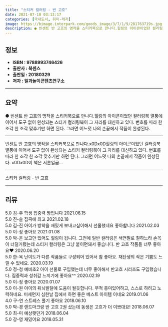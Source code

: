 ```yaml
---
title: "스티커 컬러링 - 반 고흐"
date: 2021-07-10 03:13:17
categories: [국내도서, 취미-레저]
image: https://bimage.interpark.com/goods_image/3/7/1/9/281763719s.jpg
description: ● 빈센트 반 고흐의 명작을 스티커북으로 만나다.힐링의 아이콘이었던 컬러링북 열풍에 이어서 도구 없이 완성되는 스티커 컬러링북이 그 자리를 대신하고 있다. 번호를 따라 한 조각 한 조각 맞추기만 하면 된다. 그러면 어느덧 나의 손끝에서 작품이 완성된다.
---
```


## **정보**

- **ISBN : 9788993746426**
- **출판사 : 북센스**
- **출판일 : 20180329**
- **저자 : 일과놀이콘텐츠연구소**

------



## **요약**

●  빈센트 반 고흐의 명작을 스티커북으로 만나다.힐링의 아이콘이었던 컬러링북 열풍에 이어서 도구 없이 완성되는 스티커 컬러링북이 그 자리를 대신하고 있다. 번호를 따라 한 조각 한 조각 맞추기만 하면 된다. 그러면 어느덧 나의 손끝에서 작품이 완성된다.

------

빈센트 반 고흐의 명작을 스티커북으로 만나다.x0Dx0D힐링의 아이콘이었던 컬러링북 열풍에 이어서 도구 없이 완성되는 스티커 컬러링북이 그 자리를 대신하고 있다. 번호를 따라 한 조각 한 조각 맞추기만 하면 된다. 그러면 어느덧 나의 손끝에서 작품이 완성된다.  x0Dx0D이 책은 서른일곱... 

------


스티커 컬러링 - 반 고흐 

------


## **리뷰** 

5.0 김-주 학생 집중력 짱입니다 2021.06.15 <br/>5.0 진-솔 집콕에 최고 2021.02.18 <br/>5.0 김-진 아이가 방학을 재밌게 보내고싶어해서 선물했네요 좋아합니다 2021.02.03 <br/>5.0 이-정 좋아요 2021.01.08 <br/>5.0 박-운 보고만 있어도 힐링이 됩니다.
그전에 일반 컬러링은 색연필로 칠하느라 손목이 너덜거렸는데 스티커 컬러링은 그냥 붙이면돼서 좋습니다. 반 고흐 작품들 너무 좋아요♥ 2020.06.20 <br/>5.0 한-옥 난이도가 다른 작품들로 구성되어 있어서 참 좋아요. 재탄생의 작은 기쁨도 느낄 수 있네요. 2020.03.19 <br/>5.0 정-청 예비초2 아이 선물로 구입했는데 너무 좋아해서 반고흐 시리즈도 구입했습니다. 집중력과 성취감 느끼기에 좋아요^^ 2020.02.19 <br/>5.0 이-정 좋아요 2020.01.07 <br/>5.0 이-원 아이의 뒤뇌발달에 도움이 될듯합니다. 무척 흥미있어하고, 스스로 하려고 노력하네요. 미세먼지 심한날 집에서 하면 좋은 베스트 아이템 이네요 2019.01.06 <br/>4.0 구-연 스트레스 풀기 좋아요 2018.06.10 <br/>5.0 박-경 랜드마크랑 반 고흐 2권 샀는데 동생은 고흐가 더 이쁘대요! 2018.06.07 <br/>5.0 최-미 예상햇던거 2018.06.04 <br/>5.0 강-영 재밌어요 2018.05.31 <br/>